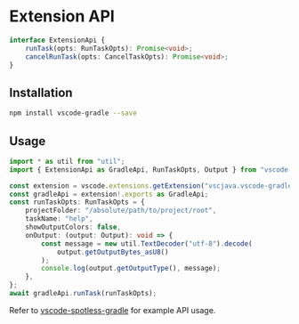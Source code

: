 # Extension API

```ts
interface ExtensionApi {
	runTask(opts: RunTaskOpts): Promise<void>;
	cancelRunTask(opts: CancelTaskOpts): Promise<void>;
}
```

## Installation

```bash
npm install vscode-gradle --save
```

## Usage

```ts
import * as util from "util";
import { ExtensionApi as GradleApi, RunTaskOpts, Output } from "vscode-gradle";

const extension = vscode.extensions.getExtension("vscjava.vscode-gradle");
const gradleApi = extension!.exports as GradleApi;
const runTaskOpts: RunTaskOpts = {
	projectFolder: "/absolute/path/to/project/root",
	taskName: "help",
	showOutputColors: false,
	onOutput: (output: Output): void => {
		const message = new util.TextDecoder("utf-8").decode(
			output.getOutputBytes_asU8()
		);
		console.log(output.getOutputType(), message);
	},
};
await gradleApi.runTask(runTaskOpts);
```

Refer to
[vscode-spotless-gradle](https://github.com/badsyntax/vscode-spotless-gradle)
for example API usage.
